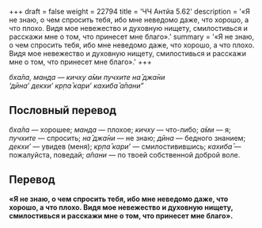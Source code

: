 +++
draft = false
weight = 22794
title = 'ЧЧ Антйа 5.62'
description = '«Я не знаю, о чем спросить тебя, ибо мне неведомо даже, что хорошо, а что плохо. Видя мое невежество и духовную нищету, смилостивься и расскажи мне о том, что принесет мне благо».'
summary = '«Я не знаю, о чем спросить тебя, ибо мне неведомо даже, что хорошо, а что плохо. Видя мое невежество и духовную нищету, смилостивься и расскажи мне о том, что принесет мне благо».'
+++

_бха̄ла, манда — кичху а̄ми пучхите на̄ джа̄ни  
‘дӣна’ декхи’ кр̣па̄ кари’ кахиба̄ а̄пани”_

## Пословный перевод

_бха̄ла_ — хорошее; _манда_ — плохое; _кичху_ — что-либо; _а̄ми_ — я; _пучхите_ — спросить; _на̄_ _джа̄ни_ — не знаю; _дӣна_ — бедного знанием; _декхи’_ — увидев (меня); _кр̣па̄_ _кари’_ — смилостивившись; _кахиба̄_ — пожалуйста, поведай; _а̄пани_ — по твоей собственной доброй воле.

## Перевод

**«Я не знаю, о чем спросить тебя, ибо мне неведомо даже, что хорошо, а что плохо. Видя мое невежество и духовную нищету, смилостивься и расскажи мне о том, что принесет мне благо».**
